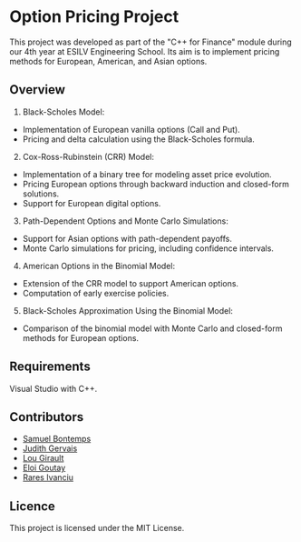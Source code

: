 # Option Pricing Project

This project was developed as part of the "C++ for Finance" module during our 4th year at ESILV Engineering School. Its aim is to implement pricing methods for European, American, and Asian options.

## Overview

1. Black-Scholes Model:

- Implementation of European vanilla options (Call and Put).
- Pricing and delta calculation using the Black-Scholes formula.

2. Cox-Ross-Rubinstein (CRR) Model:

- Implementation of a binary tree for modeling asset price evolution.
- Pricing European options through backward induction and closed-form solutions.
- Support for European digital options.

3. Path-Dependent Options and Monte Carlo Simulations:

- Support for Asian options with path-dependent payoffs.
- Monte Carlo simulations for pricing, including confidence intervals.

4. American Options in the Binomial Model:

- Extension of the CRR model to support American options.
- Computation of early exercise policies.

5. Black-Scholes Approximation Using the Binomial Model:

- Comparison of the binomial model with Monte Carlo and closed-form methods for European options.

## Requirements

Visual Studio with C++.

## Contributors

- [Samuel Bontemps](https://github.com/samuelbontemps0)
- [Judith Gervais](https://github.com/Judith-Grvs)
- [Lou Girault](https://github.com/lougiro)
- [Eloi Goutay](https://github.com/eloi-g)
- [Rares Ivanciu](https://github.com/raresiv)

## Licence

This project is licensed under the MIT License.

